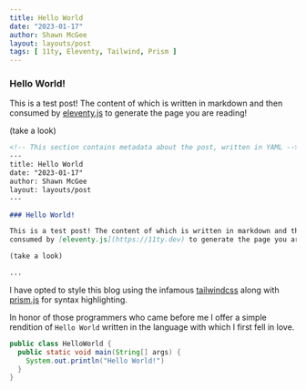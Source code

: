 ```yaml
---
title: Hello World
date: "2023-01-17"
author: Shawn McGee
layout: layouts/post
tags: [ 11ty, Eleventy, Tailwind, Prism ]
---
```


### Hello World!

This is a test post! The content of which is written in markdown and then 
consumed by [eleventy.js](https://11ty.dev) to generate the page you are reading!

(take a look)

```markdown
<!-- This section contains metadata about the post, written in YAML -->
---
title: Hello World
date: "2023-01-17"
author: Shawn McGee
layout: layouts/post
---

### Hello World!

This is a test post! The content of which is written in markdown and then 
consumed by [eleventy.js](https://11ty.dev) to generate the page you are reading!

(take a look)

...
```

I have opted to style this blog using the infamous 
[tailwindcss](https://tailwindcss.com) along with 
[prism.js](https://prismjs.com/) for syntax highlighting.






In honor of those programmers who came before me I offer a simple rendition of
`Hello World` written in the language with which I first fell in love.

```java
public class HelloWorld {
  public static void main(String[] args) {
    System.out.println("Hello World!")
  }
}
```